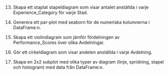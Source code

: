 13. Skapa ett staplat stapeldiagram som visar antalet anställda i varje Experience_Category för varje Stad.

14. Generera ett par-plot med seaborn för de numeriska kolumnerna i DataFrame:n.

15. Skapa ett violindiagram som jämför fördelningen av Performance_Scores över olika Avdelningar.

16. Gör ett cirkeldiagram som visar andelen anställda i varje Avdelning.

17. Skapa en 2x2 subplot med olika typer av diagram (linje, spridning, stapel och histogram) med data från DataFrame:n.